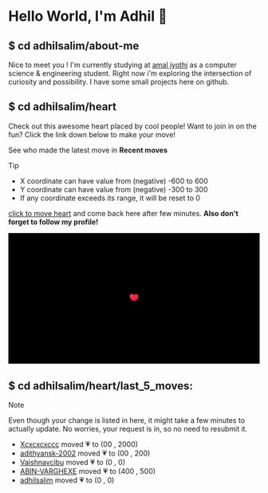 # Hello World, I'm Adhil 👋

## $ cd adhilsalim/about-me
Nice to meet you ! I'm currently studying at [amal jyothi](https://www.ajce.in/home/index.html) as a computer science & engineering student. Right now i'm exploring the intersection of curiosity and possibility. I have some small projects here on github.
## $ cd adhilsalim/heart
Check out this awesome heart placed by cool people! Want to join in on the fun? Click the link down below to make your move!

See who made the latest move in **Recent moves**
> [!TIP]
> - X coordinate can have value from (negative) -600 to 600
> - Y coordinate can have value from (negative) -300 to 300
> - If any coordinate exceeds its range, it will be reset to 0

[click to move heart](https://github.com/adhilsalim/adhilsalim/issues/new?title=00,200&body=DO+NOT+ADD+SPACE.+Just+change+the+values+and+hit+submit.+It+will+take+some+time+to+reflect.) and come back here after few minutes. **Also don't forget to follow my profile!**

![GitHub Banner Image](github_banner_heart.png)

## $ cd adhilsalim/heart/last_5_moves: 
> [!NOTE] 
> Even though your change is listed in here, it might take a few minutes to actually update. No worries, your request is in, so no need to resubmit it.
- [Xcxcxcxccc](https://github.com/Xcxcxcxccc) moved 💗 to (00 , 2000)
- [adithyansk-2002](https://github.com/adithyansk-2002) moved 💗 to (00 , 200)
- [Vaishnavcibu](https://github.com/Vaishnavcibu) moved 💗 to (0 , 0)
- [ABIN-VARGHEXE](https://github.com/ABIN-VARGHEXE) moved 💗 to (400 , 500)
- [adhilsalim](https://github.com/adhilsalim) moved 💗 to (0 , 0)
